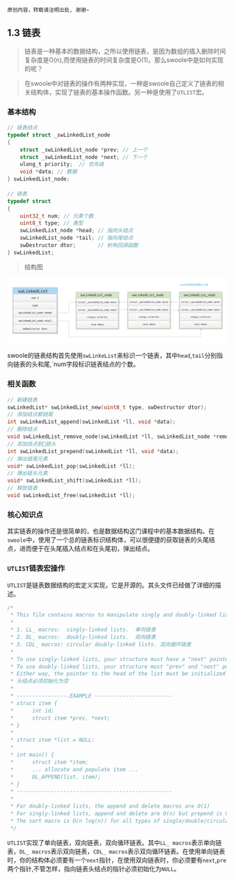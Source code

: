 ```
原创内容，转载请注明出处, 谢谢~
```

## 1.3 链表

> 链表是一种基本的数据结构，之所以使用链表，是因为数组的插入删除时间复杂度是O(n),而使用链表的时间复杂度是O(1)。那么swoole中是如何实现的呢？

> 在swoole中对链表的操作有两种实现，一种是swoole自己定义了链表的相关结构体，实现了链表的基本操作函数。另一种是使用了`UTLIST`宏。

### 基本结构

```c
// 链表结点
typedef struct _swLinkedList_node
{
    struct _swLinkedList_node *prev; // 上一个
    struct _swLinkedList_node *next; // 下一个
    ulong_t priority;  // 优先级
    void *data; // 数据
} swLinkedList_node;

// 链表
typedef struct
{
    uint32_t num; // 元素个数
    uint8_t type; // 类型
    swLinkedList_node *head; // 指向头结点
    swLinkedList_node *tail; // 指向尾结点
    swDestructor dtor;       // 析构回调函数
} swLinkedList;
```

> 结构图

![swString逻辑图](../img/01/swLinkedList.png "swLinkedList")

swoole的链表结构首先使用`swLinkeList`来标识一个链表，其中`head`,`tail`分别指向链表的头和尾,`num字段标识链表结点的个数。


### 相关函数

```c
// 新建链表
swLinkedList* swLinkedList_new(uint8_t type, swDestructor dtor);
// 添加结点都链尾
int swLinkedList_append(swLinkedList *ll, void *data);
// 删除结点
void swLinkedList_remove_node(swLinkedList *ll, swLinkedList_node *remove_node);
// 添加结点到链头
int swLinkedList_prepend(swLinkedList *ll, void *data);
// 弹出链尾元素
void* swLinkedList_pop(swLinkedList *ll);
// 弹出链头元素
void* swLinkedList_shift(swLinkedList *ll);
// 释放链表
void swLinkedList_free(swLinkedList *ll);
```

### 核心知识点

其实链表的操作还是很简单的，也是数据结构这门课程中的基本数据结构。在`swoole`中，使用了一个总的链表标识结构体，可以很便捷的获取链表的头尾结点，进而便于在头尾插入结点和在头尾初，弹出结点。


### `UTLIST`链表宏操作

`UTLIST`是链表数据结构的宏定义实现，它是开源的。其头文件已经做了详细的描述。

```c
/*
 * This file contains macros to manipulate singly and doubly-linked lists.
 * 
 * 1. LL_ macros:  singly-linked lists.  单向链表
 * 2. DL_ macros:  doubly-linked lists.  双向链表
 * 3. CDL_ macros: circular doubly-linked lists. 双向循环链表
 *
 * To use singly-linked lists, your structure must have a "next" pointer.
 * To use doubly-linked lists, your structure must "prev" and "next" pointers.
 * Either way, the pointer to the head of the list must be initialized to NULL.
 * 头结点必须初始化为空
 *
 * ----------------.EXAMPLE -------------------------
 * struct item {
 *      int id;
 *      struct item *prev, *next;
 * }
 *
 * struct item *list = NULL:
 *
 * int main() {
 *      struct item *item;
 *      ... allocate and populate item ...
 *      DL_APPEND(list, item);
 * }
 * --------------------------------------------------
 *
 * For doubly-linked lists, the append and delete macros are O(1)
 * For singly-linked lists, append and delete are O(n) but prepend is O(1)
 * The sort macro is O(n log(n)) for all types of single/double/circular lists.
 */
```

`UTLIST`实现了单向链表，双向链表，双向循环链表。其中`LL_ macros`表示单向链表，`DL_ macros`表示双向链表，`CDL_ macros`表示双向循环链表。在使用单向链表时，你的结构体必须要有一个`next`指针，在使用双向链表时，你必须要有`next`,`pre`两个指针,不管怎样，指向链表头结点的指针必须初始化为`NULL`。